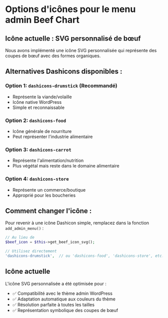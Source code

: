# Options d'icônes pour le menu admin Beef Chart

## Icône actuelle : SVG personnalisé de bœuf
Nous avons implémenté une icône SVG personnalisée qui représente des coupes de bœuf avec des formes organiques.

## Alternatives Dashicons disponibles :

### Option 1: `dashicons-drumstick` (Recommandé)
- Représente la viande/volaille
- Icône native WordPress
- Simple et reconnaissable

### Option 2: `dashicons-food` 
- Icône générale de nourriture
- Peut représenter l'industrie alimentaire

### Option 3: `dashicons-carrot`
- Représente l'alimentation/nutrition
- Plus végétal mais reste dans le domaine alimentaire

### Option 4: `dashicons-store`
- Représente un commerce/boutique
- Approprié pour les boucheries

## Comment changer l'icône :

Pour revenir à une icône Dashicon simple, remplacez dans la fonction `add_admin_menu()` :

```php
// Au lieu de
$beef_icon = $this->get_beef_icon_svg();

// Utilisez directement
'dashicons-drumstick',  // ou 'dashicons-food', 'dashicons-store', etc.
```

## Icône actuelle
L'icône SVG personnalisée a été optimisée pour :
- ✅ Compatibilité avec le thème admin WordPress
- ✅ Adaptation automatique aux couleurs du thème
- ✅ Résolution parfaite à toutes les tailles
- ✅ Représentation symbolique des coupes de bœuf
